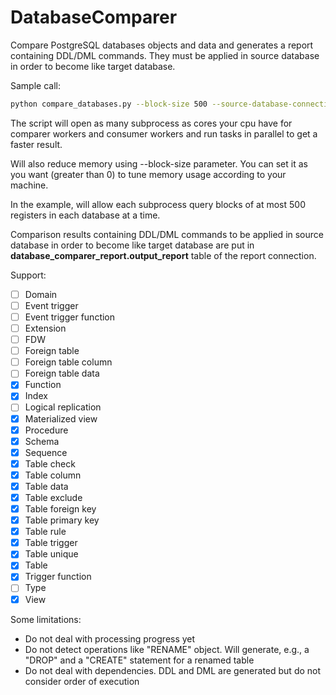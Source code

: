 # DatabaseComparer
Compare PostgreSQL databases objects and data and generates a report containing DDL/DML commands. They must be applied in source database in order to become like target database.

Sample call:

```bash
python compare_databases.py --block-size 500 --source-database-connection HOST1:PORT1:DATABASE1:USER1:PASSWORD1 --target-database-connection HOST2:PORT2:DATABASE2:USER2:PASSWORD2 --output-database-connection HOST3:PORT3:DATABASE3:USER3:PASSWORD3
```

The script will open as many subprocess as cores your cpu have for comparer workers and consumer workers and run tasks in parallel to get a faster result.

Will also reduce memory using --block-size parameter. You can set it as you want (greater than 0) to tune memory usage according to your machine.

In the example, will allow each subprocess query blocks of at most 500 registers in each database at a time.

Comparison results containing DDL/DML commands to be applied in source database in order to become like target database are put in **database_comparer_report.output_report** table of the report connection.

Support:

- [ ] Domain
- [ ] Event trigger
- [ ] Event trigger function
- [ ] Extension
- [ ] FDW
- [ ] Foreign table
- [ ] Foreign table column
- [ ] Foreign table data
- [x] Function
- [x] Index
- [ ] Logical replication
- [x] Materialized view
- [x] Procedure
- [x] Schema
- [x] Sequence
- [x] Table check
- [x] Table column
- [x] Table data
- [x] Table exclude
- [x] Table foreign key
- [x] Table primary key
- [x] Table rule
- [x] Table trigger
- [x] Table unique
- [x] Table
- [x] Trigger function
- [ ] Type
- [x] View

Some limitations:

- Do not deal with processing progress yet
- Do not detect operations like "RENAME" object. Will generate, e.g.,  a "DROP" and a "CREATE" statement for a renamed table
- Do not deal with dependencies. DDL and DML are generated but do not consider order of execution
